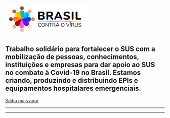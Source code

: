 ![Brasil contra o vírus](images/logo.png "Brasil contra o vírus")

## Trabalho solidário para fortalecer o SUS com a mobilização de pessoas, conhecimentos, instituições e empresas para dar apoio ao SUS no combate à Covid-19 no Brasil. Estamos criando, produzindo e distribuindo EPIs e equipamentos hospitalares emergenciais.

[Saiba mais aqui](/sobre).

---



---
